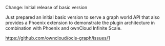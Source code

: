 Change: Initial release of basic version

Just prepared an initial basic version to serve a graph world API that also
provides a Phoenix extension to demonstrate the plugin architecture in
combination with Phoenix and ownCloud Infinite Scale.

https://github.com/owncloud/ocis-graph/issues/1
